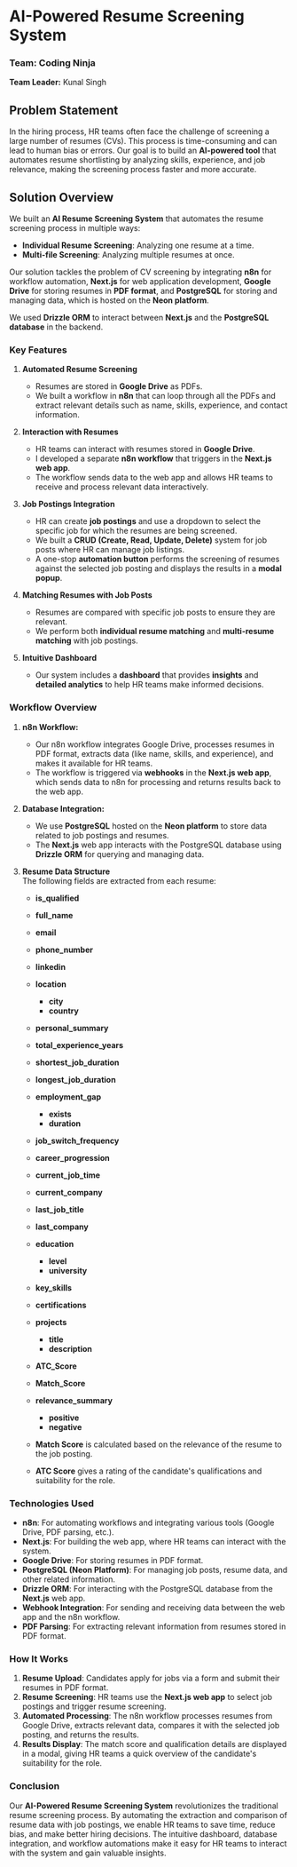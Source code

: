 # AI-Powered Resume Screening System

### Team: Coding Ninja  
**Team Leader:** Kunal Singh

## Problem Statement

In the hiring process, HR teams often face the challenge of screening a large number of resumes (CVs). This process is time-consuming and can lead to human bias or errors. Our goal is to build an **AI-powered tool** that automates resume shortlisting by analyzing skills, experience, and job relevance, making the screening process faster and more accurate.

## Solution Overview

We built an **AI Resume Screening System** that automates the resume screening process in multiple ways:
- **Individual Resume Screening**: Analyzing one resume at a time.
- **Multi-file Screening**: Analyzing multiple resumes at once.

Our solution tackles the problem of CV screening by integrating **n8n** for workflow automation, **Next.js** for web application development, **Google Drive** for storing resumes in **PDF format**, and **PostgreSQL** for storing and managing data, which is hosted on the **Neon platform**. 

We used **Drizzle ORM** to interact between **Next.js** and the **PostgreSQL database** in the backend.

### Key Features

1. **Automated Resume Screening**
   - Resumes are stored in **Google Drive** as PDFs.
   - We built a workflow in **n8n** that can loop through all the PDFs and extract relevant details such as name, skills, experience, and contact information.
   
2. **Interaction with Resumes**
   - HR teams can interact with resumes stored in **Google Drive**.
   - I developed a separate **n8n workflow** that triggers in the **Next.js web app**.
   - The workflow sends data to the web app and allows HR teams to receive and process relevant data interactively.

3. **Job Postings Integration**
   - HR can create **job postings** and use a dropdown to select the specific job for which the resumes are being screened.
   - We built a **CRUD (Create, Read, Update, Delete)** system for job posts where HR can manage job listings.
   - A one-stop **automation button** performs the screening of resumes against the selected job posting and displays the results in a **modal popup**.

4. **Matching Resumes with Job Posts**
   - Resumes are compared with specific job posts to ensure they are relevant.
   - We perform both **individual resume matching** and **multi-resume matching** with job postings.

5. **Intuitive Dashboard**
   - Our system includes a **dashboard** that provides **insights** and **detailed analytics** to help HR teams make informed decisions.

### Workflow Overview

1. **n8n Workflow:**
   - Our n8n workflow integrates Google Drive, processes resumes in PDF format, extracts data (like name, skills, and experience), and makes it available for HR teams.
   - The workflow is triggered via **webhooks** in the **Next.js web app**, which sends data to n8n for processing and returns results back to the web app.

2. **Database Integration:**
   - We use **PostgreSQL** hosted on the **Neon platform** to store data related to job postings and resumes.
   - The **Next.js** web app interacts with the PostgreSQL database using **Drizzle ORM** for querying and managing data.

3. **Resume Data Structure**  
   The following fields are extracted from each resume:

   - **is_qualified**
   - **full_name**
   - **email**
   - **phone_number**
   - **linkedin**
   - **location**
     - **city**
     - **country**
   - **personal_summary**
   - **total_experience_years**
   - **shortest_job_duration**
   - **longest_job_duration**
   - **employment_gap**
     - **exists**
     - **duration**
   - **job_switch_frequency**
   - **career_progression**
   - **current_job_time**
   - **current_company**
   - **last_job_title**
   - **last_company**
   - **education**
     - **level**
     - **university**
   - **key_skills**
   - **certifications**
   - **projects**
     - **title**
     - **description**
   - **ATC_Score**
   - **Match_Score**
   - **relevance_summary**
     - **positive**
     - **negative**

   - **Match Score** is calculated based on the relevance of the resume to the job posting.
   - **ATC Score** gives a rating of the candidate's qualifications and suitability for the role.

### Technologies Used

- **n8n**: For automating workflows and integrating various tools (Google Drive, PDF parsing, etc.).
- **Next.js**: For building the web app, where HR teams can interact with the system.
- **Google Drive**: For storing resumes in PDF format.
- **PostgreSQL (Neon Platform)**: For managing job posts, resume data, and other related information.
- **Drizzle ORM**: For interacting with the PostgreSQL database from the **Next.js** web app.
- **Webhook Integration**: For sending and receiving data between the web app and the n8n workflow.
- **PDF Parsing**: For extracting relevant information from resumes stored in PDF format.

### How It Works

1. **Resume Upload**: Candidates apply for jobs via a form and submit their resumes in PDF format.
2. **Resume Screening**: HR teams use the **Next.js web app** to select job postings and trigger resume screening.
3. **Automated Processing**: The n8n workflow processes resumes from Google Drive, extracts relevant data, compares it with the selected job posting, and returns the results.
4. **Results Display**: The match score and qualification details are displayed in a modal, giving HR teams a quick overview of the candidate's suitability for the role.

### Conclusion

Our **AI-Powered Resume Screening System** revolutionizes the traditional resume screening process. By automating the extraction and comparison of resume data with job postings, we enable HR teams to save time, reduce bias, and make better hiring decisions. The intuitive dashboard, database integration, and workflow automations make it easy for HR teams to interact with the system and gain valuable insights.
